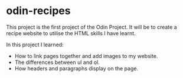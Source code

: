 # odin-recipes
This project is the first project of the Odin Project.
It will be to create a recipe website to utilise the HTML skills I have learnt.

In this project I learned:
- How to link pages together and add images to my website.
- The differences between ul and ol.
- How headers and paragraphs display on the page.